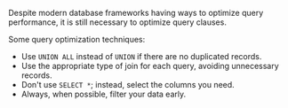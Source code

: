 Despite modern database frameworks having ways to optimize query performance, it is still necessary to optimize query clauses.

Some query optimization techniques:

- Use `UNION ALL` instead of `UNION` if there are no duplicated records.
- Use the appropriate type of join for each query, avoiding unnecessary records.
- Don't use `SELECT *`; instead, select the columns you need.
- Always, when possible, filter your data early.